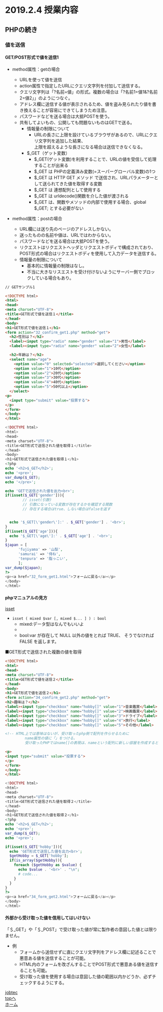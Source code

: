# 2019.2.4 授業内容

## PHPの続き

### 値を送信
#### GET/POST形式で値を送信1


- method属性：getの場合
	- URLを使って値を送信
	- action属性で指定したURLにクエリ文字列を付加して送信する。
	- クエリ文字列は「?名前=値」の形式。複数の場合は「?名前1=値1&?名前2=値2」」のようにつなぐ。
	- アドレス欄に送信する値が表示されるため、値を盗み見られたり値を書き換えることが容易にできてしまうため注意。
	- パスワードなどを送る場合は大抵POSTを使う。
	- 共有してよいもの、公開しても問題ないものはGETで送る。
		- 情報量の制限について
			- URLの長さに上限を設けているブラウザがあるので、URLにクエリ文字列を追加した結果、  
		上限を超えるような長さになる場合は送信できなくなる。  
		- $_GET（ゲット変数）
			- $_GET(ゲット変数)を利用することで、URLの値を受信して処理することが出来る
			- $_GET は PHPの定義済み変数(=スーパーグローバル変数)の1つ
			- $_GET は HTTP GET メソッド で送信され、URLパラメーターとして送られてきた値を取得する変数
			- $_GET は 連想配列として使用する
			- $_GET は urldecode()関数を介した値が渡される
			- $_GET は、関数やメソッドの内部で使用する場合、global $_GET; とする必要がない

- method属性：postの場合
	- URL欄には送り先のページのアドレスしかない。
	- 送ったものの名前や値は、URLではわからない。
	- パスワードなどを送る場合は大抵POSTを使う。
	- リクエストはリクエストヘッダとリクエストボディで構成されており、  
POST形式の場合はリクエストボディを使用して入力データを送信する。
	- 情報量の制限について
		- 基本的に情報量の制限はなし。
		- 不当に大きなリスエストを受け付けないようにサーバー側でブロックしている場合もあり。


```html
// GETサンプル1

<!DOCTYPE html>
<html>
<head>
<meta charset="UTF-8">
<title>GET形式で値を送信１</title>
</head>
<body>
<h1>GET形式で値を送信１</h1>
<form action="32_confirm_get1.php" method="get">
  <h2>性別は？</h2>
  <label><input type="radio" name="gender" value="1">男性</label>
  <label><input type="radio" name="gender" value="2">女性</label>

  <h2>年齢は？</h2>
  <select name="age">
    <option value="0" selected="selected">選択してください</option>
    <option value="1">10代</option>
    <option value="2">20代</option>
    <option value="3">30代</option>
    <option value="4">40代</option>
    <option value="5">50代以上</option>
  </select>
<p>
  <input type="submit" value="投票する">
</p>
</form>
</body>
</html>
```


```php
<!DOCTYPE html>
<html>
<head>
<meta charset="UTF-8">
<title>GET形式で送信された値を取得１</title>
</head>
<body>
<h1>GET形式で送信された値を取得１</h1>
<?php
echo '<h2>$_GET</h2>';
echo '<pre>';
var_dump($_GET);
echo '</pre>';

echo 'GETで送信された値を出力<br>';
if(isset($_GET['gender'])){
		// isset(引数)
		// 引数になっている変数が存在するかを確認する関数
		// 存在する場合はtrue、しない場合はfalseを返す


  echo '$_GET[\'gender\']:' . $_GET['gender'] . '<br>';
}
if(isset($_GET['age'])){
  echo '$_GET[\'age\']:' . $_GET['age'] . '<br>';
}
$japan = [
      'fujiyama' => '山梨',
      'samurai' => '侍ね',
      'tenpura' => '脂っこい',
      ];
var_dump($japan);
?>
<p><a href="32_form_get1.html">フォームに戻る</a></p>
</body>
</html>
```

#### phpマニュアルの見方
[isset](http://php.net/manual/ja/function.isset.php)  
- `isset ( mixed $var [, mixed $... ] ) : bool`
	- mixed:データ型はなんでもいいよ
	- [, mixed $... ]:省略してもいいよ、複数指定する場合は.で区切って続けてよ
	- bool:var が存在して NULL 以外の値をとれば TRUE、 そうでなければ FALSE を返します。

■GET形式で送信された複数の値を取得  

```html
<!DOCTYPE html>
<html>
<head>
<meta charset="UTF-8">
<title>GET形式で値を送信２</title>
</head>
<body>
<h1>GET形式で値を送信２</h1>
<form action="34_confirm_get2.php" method="get">
<h2>趣味は？</h2>
<label><input type="checkbox" name="hobby[]" value="1">音楽鑑賞</label>
<label><input type="checkbox" name="hobby[]" value="2">映画鑑賞</label>
<label><input type="checkbox" name="hobby[]" value="3">ドライブ</label>
<label><input type="checkbox" name="hobby[]" value="4">旅行</label>
<label><input type="checkbox" name="hobby[]" value="5">その他</label>

<!-- HTML上では意味はないが、受け取ったphp側で配列を作らせるために
		 name属性の値に「」をつける。
		 受け取ったPHPではname[]の表現は、nameという配列に新しい部屋を作成するという意味になる。-->

<p>
<input type="submit" value="投票する">
</p>
</form>
</body>
</html>
```

```php
<!DOCTYPE html>
<html>
<head>
<meta charset="UTF-8">
<title>GET形式で送信された値を取得２</title>
</head>
<body>
<h1>GET形式で送信された値を取得２</h1>
<?php
echo '<h2>$_GET</h2>';
echo '<pre>';
var_dump($_GET);
echo '<pre>';

if(isset($_GET['hobby'])){
  echo 'GET形式で送信した値を出力<br>';
  $getHobby = $_GET['hobby'];
  if(is_array($getHobby)){
    foreach ($getHobby as $value) {
      echo $value . '<br>' . "\n";
      # code...
    }
  }
}
?>
<p><a href="34_form_get2.html">フォームに戻る</a></p>
</body>
</html>
```

#### 外部から受け取った値を信用してはいけない

「＄_GET」や「＄_POST」で受け取った値が常に製作者の意図した値とは限りません。  
- 例
	- フォームから送信せずに直にクエリ文字列をアドレス欄に記述ることで悪意ある値を送信することが可能。
	- HTML内のフォームを改ざんすることでPOST形式で悪意ある値を送信することも可能。
	- 受け取った値を使用する場合は意図した値の範囲以内かどうか、必ずチェックするようにする。

[jobtec](http://jobtech.jp/dl/)  
<a href="#">topへ</a>  
[ホーム](http://www.lamplus.ml/)
